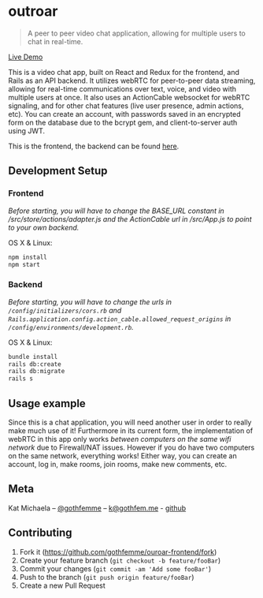 # outroar
> A peer to peer video chat application, allowing for multiple users to chat in real-time.

[Live Demo](https://outroar-app.herokuapp.com/)

This is a video chat app, built on React and Redux for the frontend, and Rails as an API backend. It utilizes webRTC for peer-to-peer data streaming, allowing for real-time communications over text, voice, and video with multiple users at once. It also uses an ActionCable websocket for webRTC signaling, and for other chat features (live user presence, admin actions, etc). You can create an account, with passwords saved in an encrypted form on the database due to the bcrypt gem, and client-to-server auth using JWT.

This is the frontend, the backend can be found [here](https://github.com/gothfemme/outroar-backend).

## Development Setup

### Frontend

_Before starting, you will have to change the BASE_URL constant in /src/store/actions/adapter.js and the ActionCable url in /src/App.js to point to your own backend._

OS X & Linux:

```sh
npm install
npm start
```

### Backend

_Before starting, you will have to change the urls in `/config/initializers/cors.rb` and `Rails.application.config.action_cable.allowed_request_origins` in `/config/environments/development.rb`._

OS X & Linux:

```sh
bundle install
rails db:create
rails db:migrate
rails s
```

## Usage example

Since this is a chat application, you will need another user in order to really make much use of it! Furthermore in its current form, the implementation of webRTC in this app only works _between computers on the same wifi network_ due to Firewall/NAT issues. However if you do have two computers on the same network, everything works! Either way, you can create an account, log in, make rooms, join rooms, make new comments, etc.


## Meta

Kat Michaela – [@gothfemme](https://twitter.com/gothfemme) – k@gothfem.me - [github](https://github.com/gothfemme/)

## Contributing

1. Fork it (<https://github.com/gothfemme/ouroar-frontend/fork>)
2. Create your feature branch (`git checkout -b feature/fooBar`)
3. Commit your changes (`git commit -am 'Add some fooBar'`)
4. Push to the branch (`git push origin feature/fooBar`)
5. Create a new Pull Request
